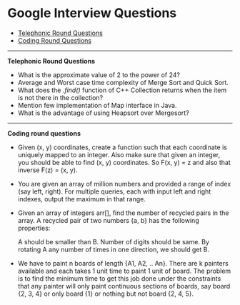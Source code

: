 
# Google Interview Questions

* [Telephonic Round Questions](#quiz)
* [Coding Round Questions](#coding)

____


<b name="quiz">Telephonic Round Questions</b><br/>

- What is the approximate value of 2 to the power of 24?
- Average and Worst case time complexity of Merge Sort and Quick Sort.
- What does the *.find()* function of C++ Collection returns when the item is not there in the collection?
- Mention few implementation of Map interface in Java.
- What is the advantage of using Heapsort over Mergesort?
____


<b name="coding">Coding round questions</b><br/>

- Given (x, y) coordinates, create a function such that each coordinate is uniquely mapped to an integer. Also make sure that given an integer, you should be able to find (x, y) coordinates. So F(x, y) = z and also that inverse F(z) = (x, y).
- You are given an array of million numbers and provided a range of index (say left, right). For multiple queries, each with input left and right indexes, output the maximum in that range.
- Given an array of integers arr[], find the number of recycled pairs in the array. A recycled pair of two numbers {a, b} has the following properties:

  A should be smaller than B.
  Number of digits should be same.
  By rotating A any number of times in one direction, we should get B.

- We have to paint n boards of length {A1, A2, .. An}. There are k painters available and each takes 1 unit time to paint 1 unit of board. The problem is to find the minimum time to get this job done under the constraints that any painter will only paint continuous sections of boards, say board {2, 3, 4} or only board {1} or nothing but not board {2, 4, 5}.
